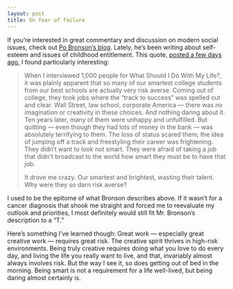 ```yaml
---
layout: post
title: On fear of failure
---
```


If you’re interested in great commentary and discussion on modern social issues, check out [Po Bronson’s blog](http://www.pobronson.com/blog). Lately, he’s been writing about self-esteem and issues of childhood entitlement. This quote, [posted a few days ago](http://www.pobronson.com/blog/2007/02/on-consequences-of-self-esteem-innate.html), I found particularly interesting:

> When I interviewed 1,000 people for What Should I Do With My Life?, it was plainly apparent that so many of our smartest college students from our best schools are actually very risk averse. Coming out of college, they took jobs where the “track to success” was spelled out and clear. Wall Street, law school, corporate America — there was no imagination or creativity in these choices. And nothing daring about it. Ten years later, many of them were unhappy and unfulfilled. But quitting — even though they had lots of money in the bank — was absolutely terrifying to them. The loss of status scared them; the idea of jumping off a track and freestyling their career was frightening. They didn’t want to look not smart. They were afraid of taking a job that didn’t broadcast to the world how smart they must be to have that job.
> 
> It drove me crazy. Our smartest and brightest, wasting their talent. Why were they so darn risk averse?

I used to be the epitome of what Bronson describes above. If it wasn’t for a cancer diagnosis that shook me straight and forced me to reevaluate my outlook and priorities, I most definitely would still fit Mr. Bronson’s description to a “T.”

Here’s something I’ve learned though: Great work — especially great creative work — requires great risk. The creative spirit thrives in high-risk environments. Being truly creative requires doing what you love to do every day, and living the life you really want to live, and that, invariably almost always involves risk. But the way I see it, so does getting out of bed in the morning. Being smart is not a requirement for a life well-lived, but being daring almost certainly is.

